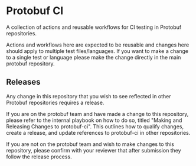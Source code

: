 # Protobuf CI
A collection of actions and reusable workflows for CI testing in Protobuf
repositories.

Actions and workflows here are expected to be reusable and changes here should apply
to multiple test files/languages. If you want to make a change to a single test or
language please make the change directly in the main protobuf repository.

## Releases
Any change in this repository that you wish to see reflected in other Protobuf
repositories requires a release.

If you are on the protobuf team and have made a change to this repository, please
refer to the internal playbook on how to do so, titled "Making and Releasing Changes
to protobuf-ci". This outlines how to qualify changes, create a release, and update
references to protobuf-ci in other repositories.

If you are not on the protobuf team and wish to make changes to this repository,
please confirm with your reviewer that after submission they follow the release process.
